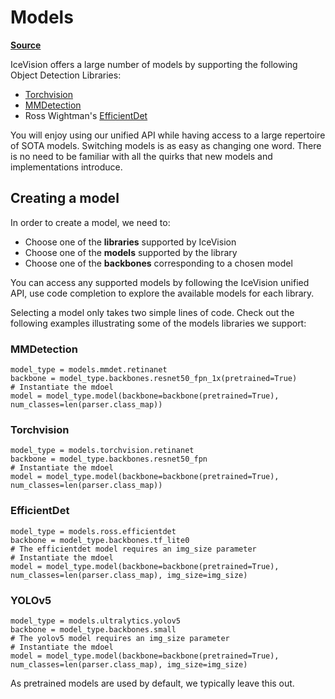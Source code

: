 # Models

[**Source**](https://github.com/airctic/icevision/tree/master/icevision/models)

IceVision offers a large number of models by supporting the following Object Detection Libraries:

* [Torchvision](https://github.com/airctic/icevision/tree/master/icevision/models/torchvision)
* [MMDetection](https://github.com/airctic/icevision/tree/master/icevision/models/mmdet)
* Ross Wightman's [EfficientDet](https://github.com/airctic/icevision/tree/master/icevision/models/ross)

You will enjoy using our unified API while having access to a large repertoire of SOTA models. Switching models is as easy as 
changing one word. There is no need to be familiar with all the quirks that new models and implementations introduce. 

## Creating a model

In order to create a model, we need to:

* Choose one of the **libraries** supported by IceVision
* Choose one of the **models** supported by the library
* Choose one of the **backbones** corresponding to a chosen model

You can access any supported models by following the IceVision unified API, use code completion to explore the available models for each library.

Selecting a model only takes two simple lines of code. Check out the following examples illustrating some of the models libraries we support:

### MMDetection
```
model_type = models.mmdet.retinanet
backbone = model_type.backbones.resnet50_fpn_1x(pretrained=True)
# Instantiate the mdoel
model = model_type.model(backbone=backbone(pretrained=True), num_classes=len(parser.class_map))

```

### Torchvision
```
model_type = models.torchvision.retinanet
backbone = model_type.backbones.resnet50_fpn
# Instantiate the mdoel
model = model_type.model(backbone=backbone(pretrained=True), num_classes=len(parser.class_map))
```

### EfficientDet
```
model_type = models.ross.efficientdet
backbone = model_type.backbones.tf_lite0
# The efficientdet model requires an img_size parameter
# Instantiate the mdoel
model = model_type.model(backbone=backbone(pretrained=True), num_classes=len(parser.class_map), img_size=img_size)
```

### YOLOv5
```
model_type = models.ultralytics.yolov5
backbone = model_type.backbones.small
# The yolov5 model requires an img_size parameter
# Instantiate the mdoel
model = model_type.model(backbone=backbone(pretrained=True), num_classes=len(parser.class_map), img_size=img_size)
```

As pretrained models are used by default, we typically leave this out.
